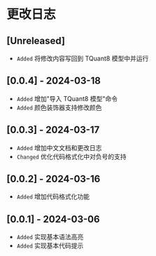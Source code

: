 # 更改日志

## [Unreleased]

- `Added` 将修改内容写回到 TQuant8 模型中并运行

## [0.0.4] - 2024-03-18

- `Added` 增加"导入 TQuant8 模型"命令
- `Added` 颜色装饰器支持修改颜色

## [0.0.3] - 2024-03-17

- `Added` 增加中文文档和更改日志
- `Changed` 优化代码格式化中对负号的支持

## [0.0.2] - 2024-03-16

- `Added` 增加代码格式化功能

## [0.0.1] - 2024-03-06

- `Added` 实现基本语法高亮
- `Added` 实现基本代码提示
